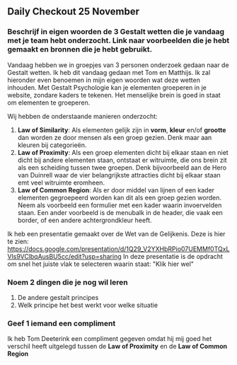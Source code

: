 ## Daily Checkout 25 November

### Beschrijf in eigen woorden de 3 Gestalt wetten die je vandaag met je team hebt onderzocht. Link naar voorbeelden die je hebt gemaakt en bronnen die je hebt gebruikt. 

Vandaag hebben we in groepjes van 3 personen onderzoek gedaan naar de Gestalt wetten. Ik heb dit vandaag gedaan met Tom en Matthijs.
Ik zal hieronder even benoemen in mijn eigen woorden wat deze wetten inhouden.
Met Gestalt Psychologie kan je elementen groeperen in je website, zondare kaders te tekenen. Het menselijke brein is goed in staat om elementen te groeperen.

Wij hebben de onderstaande manieren onderzocht:
1. **Law of Similarity**: Als elementen gelijk zijn in **vorm**, **kleur** en/of **grootte** dan worden ze door mensen als een groep gezien. Denk maar aan kleuren bij categorieën.
2. **Law of Proximity**: Als een groep elementen dicht bij elkaar staan en niet dicht bij andere elementen staan, ontstaat er witruimte, die ons brein zit als een scheiding tussen twee groepen. Denk bijvoorbeeld aan de Hero van Duinrell waar de vier belangrijkste attracties dicht bij elkaar staan emt veel witruimte eromheen.
3. **Law of Common Region**: Als er door middel van lijnen of een kader elementen gegroepeerd worden kan dit als een groep gezien worden. Neem als voorbeeld een formulier met een kader waarin invoervelden staan. Een ander voorbeeld is de menubalk in de header, die vaak een border, of een andere achtergrondkleur heeft.


Ik heb een presentatie gemaakt over de Wet van de Gelijkenis.
Deze is hier te zien:
https://docs.google.com/presentation/d/1Q29_V2YXHbRPio07UEMMf0TQxLVls9VClbqAusBU5cc/edit?usp=sharing
In deze presentatie is de opdracht om snel het juiste vlak te selecteren waarin staat: "Klik hier wel"

### Noem 2 dingen die je nog wil leren
1. De andere gestalt principes
2. Welk principe het best werkt voor welke situatie

### Geef 1 iemand een compliment
Ik heb Tom Deeterink een compliment gegeven omdat hij mij goed het verschil heeft uitgelegd tussen de **Law of Proximity** en de **Law of Common Region**
